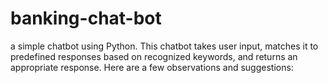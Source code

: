# banking-chat-bot
a simple chatbot using Python. This chatbot takes user input, matches it to predefined responses based on recognized keywords, and returns an appropriate response. Here are a few observations and suggestions:
